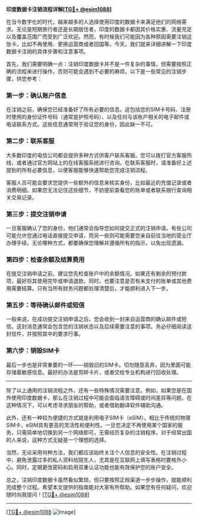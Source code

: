 **印度数据卡注销流程详解[[TG💪+ @esim1088](https://t.me/s/esim1088)]**

在当今数字化的时代，越来越多的人选择使用印度的数据卡来满足他们的网络需求。无论是短期旅行者还是长期居住者，印度的数据卡都因其价格实惠、流量充足以及覆盖范围广而受到广泛欢迎。然而，有时候我们可能因为各种原因需要注销这张卡，比如不再使用、更换运营商或者回国等。今天，我们就来详细讲解一下印度数据卡注销的具体步骤和注意事项。

首先，我们需要明确一点：注销印度数据卡并不是一件复杂的事情，但需要按照正确的流程来进行操作，否则可能会遇到不必要的麻烦。以下是一些常见的注销步骤，供您参考：

### **第一步：确认账户信息**
在注销之前，确保您已经准备好了所有必要的信息。这包括您的SIM卡号码、注册时使用的身份证件号码（通常是护照号码）、以及任何与该账户相关的电子邮件或电话联系方式。这些信息通常用于验证您的身份，因此缺一不可。

### **第二步：联系客服**
大多数印度的电信公司都会提供多种方式供客户联系客服。您可以拨打官方客服热线，或者通过官方网站上的在线客服系统进行咨询。在联系客服时，请准备好上述提到的所有必要信息，以便客服能够快速帮助您完成注销流程。

客服人员可能会要求您提供一些额外的信息来核实身份，比如最近的充值记录或者消费明细。如果您无法记住这些细节，不妨提前查看您的账单或者联系银行查询相关交易记录。

### **第三步：提交注销申请**
一旦客服确认了您的身份，他们通常会指导您如何提交正式的注销申请。有些公司可能允许您通过电话直接提交申请，而另一些则可能需要您亲自前往当地的营业厅办理手续。无论哪种方式，都要确保您理解并遵循所有的指示，以免出现遗漏。

### **第四步：检查余额及结算费用**
在提交注销申请之前，建议您先检查账户中的余额情况。如果还有剩余的预付款项，最好将其使用完毕或申请退款。同时，也要注意是否有未支付的账单或其他费用需要结算。只有当所有财务问题都处理清楚后，才能顺利进入下一步。

### **第五步：等待确认邮件或短信**
一般来说，在成功提交注销申请之后，您会收到一封来自运营商的确认邮件或短信。这封消息通常会包含您的注销状态以及后续需要注意的事项。务必仔细阅读这封信件，并按照其中的要求行事。

### **第六步：销毁SIM卡**
最后一步也是非常重要的一环——销毁旧的SIM卡。切勿随意丢弃，因为里面可能存储着敏感信息。最好的办法是剪碎卡片，或者交给专业机构进行回收处理。

---

除了以上通用的注销流程之外，还有一些特殊情况需要注意。例如，如果您是在国外使用印度数据卡，那么在注销过程中可能会面临语言障碍或时间差异等问题。在这种情况下，可以考虑寻求朋友的帮助，或者借助翻译软件辅助沟通。

此外，还有一种较为便捷的方式就是利用电子SIM卡（eSIM）。相比于传统的物理SIM卡，eSIM具有更高的灵活性和便利性。一旦您决定不再使用某个国家的服务，只需简单地切换到另一个网络即可，无需经历复杂的注销程序。对于经常出国的人来说，这种方式无疑是一个理想的选择。

当然，无论采用何种方法，我们都应该始终关注个人信息的安全性。在注销过程中，避免泄露过多的私人资料给陌生人，尤其是在互联网上填写表格时要格外小心。同时，定期更改密码和启用双重认证功能也能有效保护您的账户安全。

总之，注销印度数据卡虽然看似繁琐，但只要按照正规渠道一步步操作，就能顺利完成整个过程。希望本文提供的指南能对大家有所帮助。如果您有任何疑问，欢迎随时向我提问！[[TG💪+ @esim1088](https://t.me/s/esim1088)]

---

[[TG💪+ @esim1088](https://t.me/s/esim1088) ![Image](https://i.postimg.cc/4NQfJmqS/Snipaste-2025-05-13-00-14-12.png)]